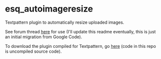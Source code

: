 esq_autoimageresize
===================

Textpattern plugin to automatically resize uploaded images.

See forum thread [here](http://forum.textpattern.com/viewtopic.php?id=34756) for use (I'll update this readme eventually, this is just an initial migration from Google Code).

To download the plugin compiled for Textpattern, go [here](http://popularsizzle.com.au/txp_plugins/esq_autoimageresize) (code in this repo is uncompiled source code).